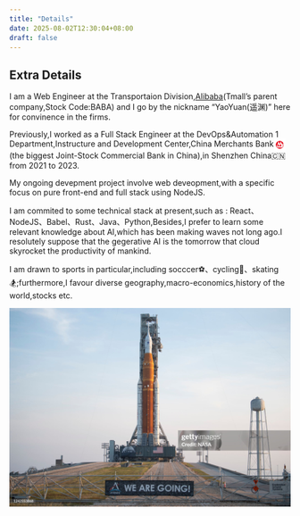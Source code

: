 ```yaml
---
title: "Details"
date: 2025-08-02T12:30:04+08:00
draft: false
---
```

## Extra Details
<p>
        I am a Web Engineer at the Transportaion Division,<u
          ><a href="https://www.alibabagroup.com/">Alibaba</a></u
        >(Tmall&rsquo;s parent company,Stock Code:BABA) and I go by the nickname
        &ldquo;YaoYuan(遥渊)&rdquo; here for convinence in the firms.
      </p>
      <p>
        Previously,I worked as a Full Stack Engineer at the
        DevOps&amp;Automation 1 Department,Instructure and Development
        Center,China Merchants Bank<img
          src="https://raw.githubusercontent.com/yaoyuanArtemis/imgages/main/招商银行logo.png"
          style='width: 1.5em;display: inline;margin-top:0;margin-bottom:0;vertical-align: middle;'
        />(the biggest Joint-Stock Commercial Bank in China),in Shenzhen China🇨🇳
        from 2021 to 2023.
      </p>
      <p>
        My ongoing devepment project involve web deveopment,with a specific
        focus on pure front-end and full stack using NodeJS.
      </p>
      <p>
        I am commited to some technical stack at present,such as :
        React、NodeJS、Babel、Rust、Java、Python,Besides,I prefer to learn some
        relevant knowledge about AI,which has been making waves not long ago.I
        resolutely suppose that the gegerative AI is the tomorrow that cloud
        skyrocket the productivity of mankind.
      </p>
      <p>
        I am drawn to sports in particular,including
        socccer⚽️、cycling🚵、skating🏂;furthermore,I favour diverse
        geography,macro-economics,history of the world,stocks etc.
      </p>
      <p>
        <img
          src="https://raw.githubusercontent.com/yaoyuanArtemis/imgages/main/gettyimages-1242553868-2048x2048.jpg"
          alt="ArtemisRocket"
        />
      </p>